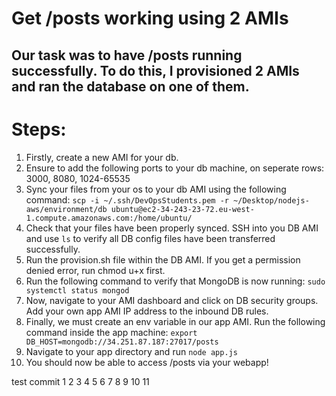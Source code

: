 # Get /posts working using 2 AMIs
## Our task was to have /posts running successfully. To do this, I provisioned 2 AMIs and ran the database on one of them.


# Steps:

1) Firstly, create a new AMI for your db.
2) Ensure to add the following ports to your db machine, on seperate rows: 3000, 8080, 1024-65535
3) Sync your files from your os to your db AMI using the following command: `scp -i ~/.ssh/DevOpsStudents.pem -r ~/Desktop/nodejs-aws/environment/db ubuntu@ec2-34-243-23-72.eu-west-1.compute.amazonaws.com:/home/ubuntu/`
4) Check that your files have been properly synced. SSH into you DB AMI and use `ls` to verify all DB config files have been transferred successfully.
5) Run the provision.sh file within the DB AMI. If you get a permission denied error, run chmod u+x first.
6) Run the following command to verify that MongoDB is now running: `sudo systemctl status mongod`
7) Now, navigate to your AMI dashboard and click on DB security groups. Add your own app AMI IP address to the inbound DB rules.
8) Finally, we must create an env variable in our app AMI. Run the following command inside the app machine: `export DB_HOST=mongodb://34.251.87.187:27017/posts`
9) Navigate to your app directory and run `node app.js`
10) You should now be able to access /posts via your webapp!

test commit
1
2
3
4
5
6
7
8
9
10
11
